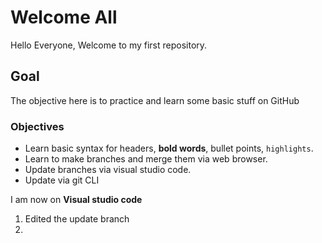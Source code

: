 # Welcome All
Hello Everyone, Welcome to my first repository.

## Goal
The objective here is to practice and learn some basic stuff on GitHub

### Objectives
* Learn basic syntax for headers, __bold words__, bullet points, `highlights`.
* Learn to make branches and merge them via web browser.
* Update branches via visual studio code. 
* Update via git CLI 

I am now on __Visual studio code__ 
1. Edited the update branch
2. 